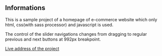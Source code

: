## Informations

This is a sample project of a homepage of e-commerce website which only html, css(with sass processor) and javascript is used.

The control of the slider navigations changes from dragging to regular previous and next buttons at 992px breakpoint.

[Live address of the project](https://best-ecommerce-homapage.netlify.app/)
